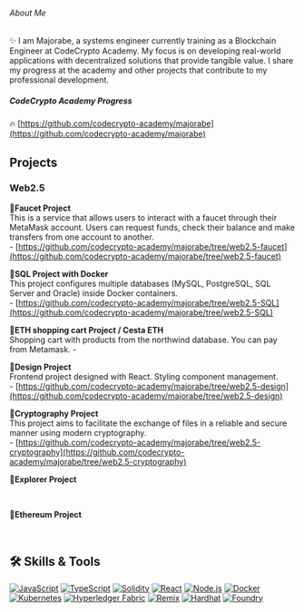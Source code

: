 ###### About Me

✨ I am Majorabe, a systems engineer currently training as a Blockchain Engineer at CodeCrypto Academy. My focus is on developing real-world applications with decentralized solutions that provide tangible value. I share my progress at the academy and other projects that contribute to my professional development.

##### CodeCrypto Academy Progress
🔥 [https://github.com/codecrypto-academy/majorabe](https://github.com/codecrypto-academy/majorabe)
  

## Projects

### Web2.5
🔹**Faucet Project**<br>
This is a service that allows users to interact with a faucet through their MetaMask account. Users can request funds, check their balance and make transfers from one account to another.<br> - [https://github.com/codecrypto-academy/majorabe/tree/web2.5-faucet](https://github.com/codecrypto-academy/majorabe/tree/web2.5-faucet)
<br>

🔹**SQL Project with Docker**<br>
This project configures multiple databases (MySQL, PostgreSQL, SQL Server and Oracle) inside Docker containers.<br> - [https://github.com/codecrypto-academy/majorabe/tree/web2.5-SQL](https://github.com/codecrypto-academy/majorabe/tree/web2.5-SQL)
<br>

🔹**ETH shopping cart Project / Cesta ETH**<br>
Shopping cart with products from the northwind database. You can pay from Metamask. - 
<br>

🔹**Design Project**<br>
Frontend project designed with React. Styling component management.<br> - [https://github.com/codecrypto-academy/majorabe/tree/web2.5-design](https://github.com/codecrypto-academy/majorabe/tree/web2.5-design)
<br>

🔹**Cryptography Project**<br>
This project aims to facilitate the exchange of files in a reliable and secure manner using modern cryptography.<br> - [https://github.com/codecrypto-academy/majorabe/tree/web2.5-cryptography](https://github.com/codecrypto-academy/majorabe/tree/web2.5-cryptography)
<br>

🔹**Explorer Project**<br>

<br>

🔹**Ethereum Project**<br>

<br>


## 🛠️ Skills & Tools

[![JavaScript](https://img.shields.io/badge/JavaScript-F7DF1E?style=for-the-badge&logo=javascript&logoColor=black)](https://developer.mozilla.org/en-US/docs/Web/JavaScript) [![TypeScript](https://img.shields.io/badge/TypeScript-3178C6?style=for-the-badge&logo=typescript&logoColor=white)](https://www.typescriptlang.org/) [![Solidity](https://img.shields.io/badge/Solidity-363636?style=for-the-badge&logo=solidity&logoColor=white)](https://docs.soliditylang.org/en/v0.8.11/) [![React](https://img.shields.io/badge/React-61DAFB?style=for-the-badge&logo=react&logoColor=black)](https://reactjs.org/) [![Node.js](https://img.shields.io/badge/Node.js-339933?style=for-the-badge&logo=nodedotjs&logoColor=white)](https://nodejs.org/) [![Docker](https://img.shields.io/badge/Docker-2496ED?style=for-the-badge&logo=docker&logoColor=white)](https://www.docker.com/) [![Kubernetes](https://img.shields.io/badge/Kubernetes-326CE5?style=for-the-badge&logo=kubernetes&logoColor=white)](https://kubernetes.io/) [![Hyperledger Fabric](https://img.shields.io/badge/Hyperledger%20Fabric-2F3134?style=for-the-badge&logo=hyperledger&logoColor=white)](https://www.hyperledger.org/use/fabric) [![Remix](https://img.shields.io/badge/Remix-000000?style=for-the-badge&logo=remix&logoColor=white)](https://remix.ethereum.org/) [![Hardhat](https://img.shields.io/badge/Hardhat-FFF200?style=for-the-badge&logo=hardhat&logoColor=black&logo=https%3A%2F%2Fmiro.medium.com%2Fv2%2F0%2F-B8dzddK9QVUrV5_.png)](https://hardhat.org/) [![Foundry](https://img.shields.io/badge/Foundry-522A5C?style=for-the-badge&logo=foundry&logoColor=white&logo=https%3A%2F%2Favatars.githubusercontent.com%2Fu%2F99892494%3Fs%3D280%26v%3D4)](https://book.getfoundry.sh/)
